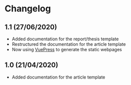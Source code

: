 # Changelog

## 1.1 (27/06/2020)

* Added documentation for the report/thesis template
* Restructured the documentation for the article template
* Now using [VuePress](https://vuepress.vuejs.org/) to generate the static webpages

## 1.0 (21/04/2020)

* Added documentation for the article template

